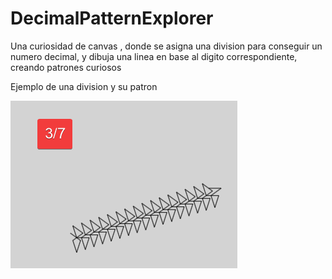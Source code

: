 # DecimalPatternExplorer
 Una curiosidad de canvas , donde se asigna una division para conseguir un numero decimal, y dibuja una linea en base al digito correspondiente, creando patrones curiosos


 Ejemplo de una division y su patron

![ejemplo ](./ejemplo.png)
